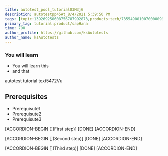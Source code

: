 ```yaml
---
title: autotest_pool_tutorial03M3jG
description: autotestpp45At_8/4/2021 5:39:50 PM
tags: [topic:139269250608756787992873,products:tech/73554900100700000996,tutorial:experience/advanced]
primary_tag: tutorial:product/sapHana
time: 790
author_profile: https://github.com/ksAutotests
author_name: ksAutotests
---
```

### You will learn
- You will learn this
- and that

autotest tutorial text5472Vu

## Prerequisites
- Prerequisute1
- Prerequisute2
- Prerequisute3

[ACCORDION-BEGIN [](First step)]
[DONE]
[ACCORDION-END]

[ACCORDION-BEGIN [](Second step)]
[DONE]
[ACCORDION-END]

[ACCORDION-BEGIN [](Third step)]
[DONE]
[ACCORDION-END]

